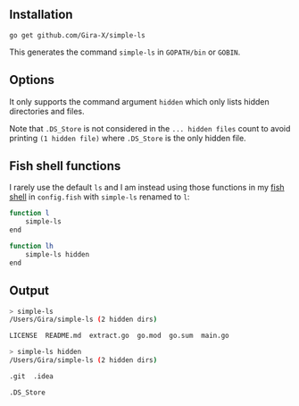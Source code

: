 ## Installation

`go get github.com/Gira-X/simple-ls`

This generates the command `simple-ls` in `GOPATH/bin` or `GOBIN`.

## Options

It only supports the command argument `hidden` which only lists hidden directories and files.

Note that `.DS_Store` is not considered in the `... hidden files` count to avoid printing
`(1 hidden file)` where `.DS_Store` is the only hidden file.

## Fish shell functions

I rarely use the default `ls` and I am instead using those functions in my 
[fish shell](https://fishshell.com/)
in `config.fish` with `simple-ls` renamed to `l`:

```bash
function l
	simple-ls
end

function lh
	simple-ls hidden
end
```

## Output

<script id="asciicast-360030" src="https://asciinema.org/a/360030.js" async></script>

```bash
> simple-ls
/Users/Gira/simple-ls (2 hidden dirs)

LICENSE  README.md  extract.go  go.mod  go.sum  main.go
```

```bash
> simple-ls hidden
/Users/Gira/simple-ls (2 hidden dirs)

.git  .idea

.DS_Store
```
